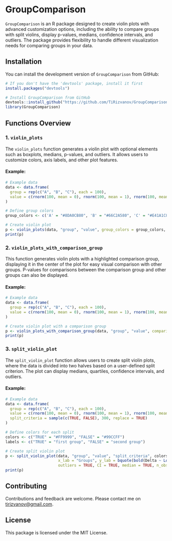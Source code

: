 
<!-- README.md is generated from README.Rmd. Please edit that file -->

# GroupComparison

<!-- badges: start -->
<!-- badges: end -->

`GroupComparison` is an R package designed to create violin plots with
advanced customization options, including the ability to compare groups
with split violins, display p-values, medians, confidence intervals, and
outliers. The package provides flexibility to handle different
visualization needs for comparing groups in your data.

## Installation

You can install the development version of `GroupComparison` from
GitHub:

``` r
# If you don't have the 'devtools' package, install it first
install.packages("devtools")

# Install GroupComparison from GitHub
devtools::install_github("https://github.com/TiRizvanov/GroupComparison")
library(GroupComparison)
```

## Functions Overview

### 1. `violin_plots`

The `violin_plots` function generates a violin plot with optional
elements such as boxplots, medians, p-values, and outliers. It allows
users to customize colors, axis labels, and other plot features.

#### Example:

``` r
# Example data
data <- data.frame(
  group = rep(c("A", "B", "C"), each = 100),
  value = c(rnorm(100, mean = 0), rnorm(100, mean = 1), rnorm(100, mean = 2))
)

# Define group colors
group_colors <- c('A' = "#8DA0CB80", 'B' = "#66C2A580", 'C' = "#E41A1C80")

# Create violin plot
p <- violin_plots(data, "group", "value", group_colors = group_colors, y_lab = bquote(bold(Delta ~ Log(activity))))
print(p)
```

### 2. `violin_plots_with_comparison_group`

This function generates violin plots with a highlighted comparison
group, displaying it in the center of the plot for easy visual
comparison with other groups. P-values for comparisons between the
comparison group and other groups can also be displayed.

#### Example:

``` r
# Example data
data <- data.frame(
  group = rep(c("A", "B", "C"), each = 100),
  value = c(rnorm(100, mean = 0), rnorm(100, mean = 1), rnorm(100, mean = 2))
)

# Create violin plot with a comparison group
p <- violin_plots_with_comparison_group(data, "group", "value", comparison_group = "A")
print(p)
```

### 3. `split_violin_plot`

The `split_violin_plot` function allows users to create split violin
plots, where the data is divided into two halves based on a user-defined
split criterion. The plot can display medians, quartiles, confidence
intervals, and outliers.

#### Example:

``` r
# Example data
data <- data.frame(
  group = rep(c("A", "B", "C"), each = 100),
  value = c(rnorm(100, mean = 0), rnorm(100, mean = 1), rnorm(100, mean = 2)),
  split_criteria = sample(c(TRUE, FALSE), 300, replace = TRUE)
)

# Define colors for each split
colors <- c("TRUE" = "#FF9999", "FALSE" = "#99CCFF")
labels <- c("TRUE" = "first group", "FALSE" = "second group")

# Create split violin plot
p <- split_violin_plot(data, "group", "value", "split_criteria", colors, labels = labels,
                       x_lab = "Groups", y_lab = bquote(bold(Delta ~ Log(activity))), 
                       outliers = TRUE, CI = TRUE, median = TRUE, n_obs = TRUE)
print(p)
```

## Contributing

Contributions and feedback are welcome. Please contact me on
<tirizvanov@gmail.com>.

## License

This package is licensed under the MIT License.
